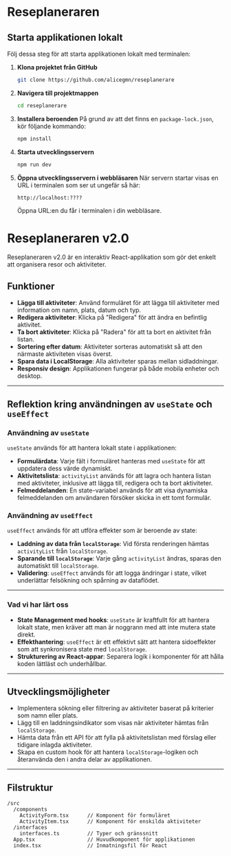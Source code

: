 # Reseplaneraren

## Starta applikationen lokalt

Följ dessa steg för att starta applikationen lokalt med terminalen:

1. **Klona projektet från GitHub**

   ```bash
   git clone https://github.com/alicegmn/reseplanerare
   ```

2. **Navigera till projektmappen**

   ```bash
   cd reseplanerare
   ```


3. **Installera beroenden**
   På grund av att det finns en `package-lock.json`, kör följande kommando:

   ```bash
   npm install
   ```

4. **Starta utvecklingsservern**

   ```bash
   npm run dev
   ```

5. **Öppna utvecklingsservern i webbläsaren**
   När servern startar visas en URL i terminalen som ser ut ungefär så här:
   ```
   http://localhost:????
   ```
   Öppna URL:en du får i terminalen i din webbläsare.

# Reseplaneraren v2.0

Reseplaneraren v2.0 är en interaktiv React-applikation som gör det enkelt att organisera resor och aktiviteter. 

## Funktioner

- **Lägga till aktiviteter**: Använd formuläret för att lägga till aktiviteter med information om namn, plats, datum och typ.
- **Redigera aktiviteter**: Klicka på "Redigera" för att ändra en befintlig aktivitet.
- **Ta bort aktiviteter**: Klicka på "Radera" för att ta bort en aktivitet från listan.
- **Sortering efter datum**: Aktiviteter sorteras automatiskt så att den närmaste aktiviteten visas överst.
- **Spara data i LocalStorage**: Alla aktiviteter sparas mellan sidladdningar.
- **Responsiv design**: Applikationen fungerar på både mobila enheter och desktop.

---

## Reflektion kring användningen av `useState` och `useEffect`

### **Användning av `useState`**
`useState` används för att hantera lokalt state i applikationen:

- **Formulärdata**: Varje fält i formuläret hanteras med `useState` för att uppdatera dess värde dynamiskt.
- **Aktivitetslista**: `activityList` används för att lagra och hantera listan med aktiviteter, inklusive att lägga till, redigera och ta bort aktiviteter.
- **Felmeddelanden**: En state-variabel används för att visa dynamiska felmeddelanden om användaren försöker skicka in ett tomt formulär.

### **Användning av `useEffect`**
`useEffect` används för att utföra effekter som är beroende av state:

- **Laddning av data från `localStorage`**: Vid första renderingen hämtas `activityList` från `localStorage`.
- **Sparande till `localStorage`**: Varje gång `activityList` ändras, sparas den automatiskt till `localStorage`.
- **Validering**: `useEffect` används för att logga ändringar i state, vilket underlättar felsökning och spårning av dataflödet.

---

### **Vad vi har lärt oss**
- **State Management med hooks**: `useState` är kraftfullt för att hantera lokalt state, men kräver att man är noggrann med att inte mutera state direkt.
- **Effekthantering**: `useEffect` är ett effektivt sätt att hantera sidoeffekter som att synkronisera state med `localStorage`.
- **Strukturering av React-appar**: Separera logik i komponenter för att hålla koden lättläst och underhållbar.

---

## Utvecklingsmöjligheter

- Implementera sökning eller filtrering av aktiviteter baserat på kriterier som namn eller plats.
- Lägg till en laddningsindikator som visas när aktiviteter hämtas från `localStorage`.
- Hämta data från ett API för att fylla på aktivitetslistan med förslag eller tidigare inlagda aktiviteter.
- Skapa en custom hook för att hantera `localStorage`-logiken och återanvända den i andra delar av applikationen.

---

## Filstruktur

```plaintext
/src
  /components
    ActivityForm.tsx      // Komponent för formuläret
    ActivityItem.tsx      // Komponent för enskilda aktiviteter
  /interfaces
    interfaces.ts         // Typer och gränssnitt
  App.tsx                 // Huvudkomponent för applikationen
  index.tsx               // Inmatningsfil för React
